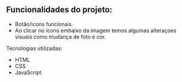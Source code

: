 
## Funcionalidades do projeto:
- Botão/icons funcionais.
- Ao clicar no icons embaixo da imagem temos algumas alteraçoes visuais como mudança de foto e cor.
 
Tecnologias utilizadas:
- HTML
- CSS
- JavaScript

